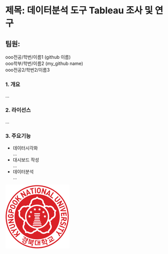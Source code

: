 # 제목: 데이터분석 도구 Tableau 조사 및 연구
## 팀원: 
   ooo전공/학번/이름1 (github 이름)  
   ooo학부/학번/이름2 (my_github name)  
   ooo전공2/학번2/이름3  


### 1. 개요  
... 

### 2. 라이선스  
... 

### 3. 주요기능  
* 데이터시각화  
...  
* 대시보드 작성  
... 
* 데이터분석  
... 

![경북대로고](ui_emblem01.jpg)


